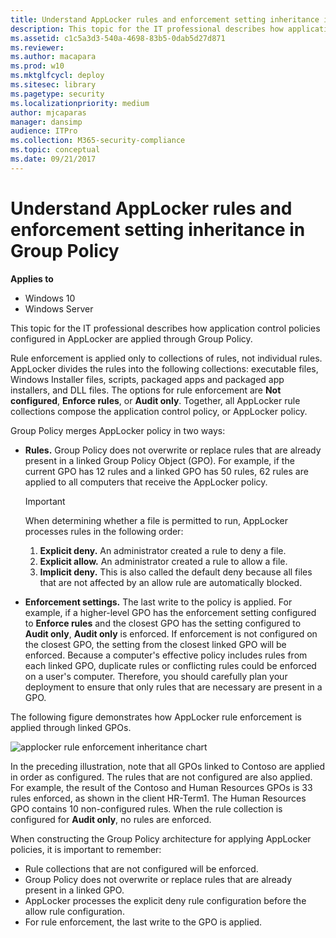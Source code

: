 ```yaml
---
title: Understand AppLocker rules and enforcement setting inheritance in Group Policy (Windows 10)
description: This topic for the IT professional describes how application control policies configured in AppLocker are applied through Group Policy.
ms.assetid: c1c5a3d3-540a-4698-83b5-0dab5d27d871
ms.reviewer:
ms.author: macapara
ms.prod: w10
ms.mktglfcycl: deploy
ms.sitesec: library
ms.pagetype: security
ms.localizationpriority: medium
author: mjcaparas
manager: dansimp
audience: ITPro
ms.collection: M365-security-compliance
ms.topic: conceptual
ms.date: 09/21/2017
---
```


# Understand AppLocker rules and enforcement setting inheritance in Group Policy

**Applies to**
- Windows 10
- Windows Server

This topic for the IT professional describes how application control policies configured in AppLocker are applied through Group Policy.

Rule enforcement is applied only to collections of rules, not individual rules. AppLocker divides the rules into the following collections: executable files, Windows Installer files, scripts, packaged apps and packaged app installers, and DLL files. The options for rule enforcement are **Not configured**, **Enforce rules**, or **Audit only**. Together, all AppLocker rule collections compose the application control policy, or AppLocker policy.

Group Policy merges AppLocker policy in two ways:

-   **Rules.** Group Policy does not overwrite or replace rules that are already present in a linked Group Policy Object (GPO). For example, if the current GPO has 12 rules and a linked GPO has 50 rules, 62 rules are applied to all computers that receive the AppLocker policy.

    > [!IMPORTANT]
    > When determining whether a file is permitted to run, AppLocker processes rules in the following order:

    1.  **Explicit deny.** An administrator created a rule to deny a file.
    2.  **Explicit allow.** An administrator created a rule to allow a file.
    3.  **Implicit deny.** This is also called the default deny because all files that are not affected by an allow rule are automatically blocked.

-   **Enforcement settings.** The last write to the policy is applied. For example, if a higher-level GPO has the enforcement setting configured to **Enforce rules** and the closest GPO has the setting configured to **Audit only**, **Audit only** is enforced. If enforcement is not configured on the closest GPO, the setting from the closest linked GPO will be enforced.
Because a computer's effective policy includes rules from each linked GPO, duplicate rules or conflicting rules could be enforced on a user's computer. Therefore, you should carefully plan your deployment to ensure that only rules that are necessary are present in a GPO.

The following figure demonstrates how AppLocker rule enforcement is applied through linked GPOs.

![applocker rule enforcement inheritance chart](images/applocker-plan-inheritance.gif)

In the preceding illustration, note that all GPOs linked to Contoso are applied in order as configured. The rules that are not configured are also applied. For example, the result of the Contoso and Human Resources GPOs is 33 rules enforced, as shown in the client HR-Term1. The Human Resources GPO contains 10 non-configured rules. When the rule collection is configured for **Audit only**, no rules are enforced.

When constructing the Group Policy architecture for applying AppLocker policies, it is important to remember:

-   Rule collections that are not configured will be enforced.
-   Group Policy does not overwrite or replace rules that are already present in a linked GPO.
-   AppLocker processes the explicit deny rule configuration before the allow rule configuration.
-   For rule enforcement, the last write to the GPO is applied.
